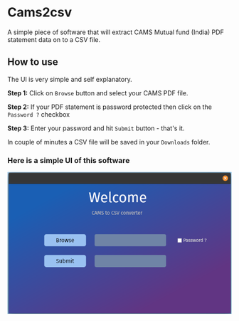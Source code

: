 # Cams2csv
A simple piece of software that will extract CAMS Mutual fund (India) PDF statement data on to a CSV file.

## How to use

The UI is very simple and self explanatory.

**Step 1:** Click on `Browse` button and select your CAMS PDF file.

**Step 2:** If your PDF statement is password protected then click on the `Password ?` checkbox

**Step 3:** Enter your password and  hit `Submit` button - that's it.

In couple of minutes a CSV file will be saved in your `Downloads` folder. 

### Here is a simple UI of this software

!['Simple UI'](./img/ui.png)